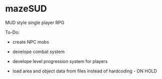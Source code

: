 # mazeSUD
MUD style single player RPG

To-Do:
	
- create NPC mobs

- develope combat system

- develope level progression system for players

- load area and object data from files instead of hardcoding  -  ON HOLD
